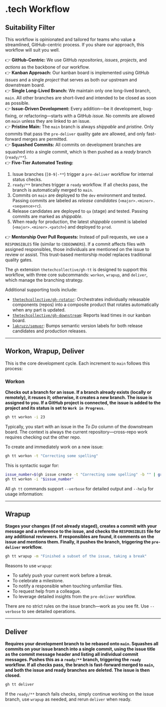 # .tech Workflow

## Suitability Filter

This workflow is opinionated and tailored for teams who value a streamlined, GitHub-centric process. If you share our approach, this workflow will suit you well.

👉 **GitHub-Centric:** We use GitHub _repositories_, _issues_, _projects_, and _actions_ as the backbone of our workflow.<br/>
👉 **Kanban Approach:** Our kanban board is implemented using GitHub _issues_ and a single _project_ that serves as both our upstream and downstream board.<br/>
👉 **Single Long-Lived Branch:** We maintain only one long-lived branch, `main`. All other branches are short-lived and intended to be closed as soon as possible.<br/>
👉 **Issue-Driven Development:** Every addition—be it development, bug-fixing, or refactoring—starts with a GitHub _issue_. No commits are allowed on `main` unless they are linked to an issue.<br/>
👉 **Pristine Main:** The `main` branch is always _shippable_ and _pristine_. Only commits that pass the `pre-deliver` quality gate are allowed, and only fast-forward merges are permitted.<br/>
👉 **Squashed Commits:** All commits on development branches are squashed into a single commit, which is then pushed as a _ready_ branch (`ready/**`).<br/>
👉 **Five-Tier Automated Testing:**  
1. Issue branches (`[0-9]-**`) trigger a `pre-deliver` workflow for internal status checks.
2. `ready/**` branches trigger a `ready` workflow. If all checks pass, the branch is automatically merged to `main`.
3. Commits on `main` are deployed to the `dev` environment and tested. Passing commits are labeled as _release candidates_ (`<major>.<minor>.<sequence>rc`).
4. Release candidates are deployed to `qa` (stage) and tested. Passing commits are marked as _shippable_.
5. When ready for production, the latest _shippable_ commit is labeled (`<major>.<minor>.<patch>`) and deployed to `prod`.<br/>

👉 **Mentorship Over Pull Requests:** Instead of pull requests, we use a `RESPONSIBLES` file (similar to `CODEOWNERS`). If a commit affects files with assigned responsibles, those individuals are mentioned on the issue to review or assist. This trust-based mentorship model replaces traditional quality gates.

The `gh` extension `thetechcollective/gh-tt` is designed to support this workflow, with three core subcommands: `workon`, `wrapup`, and `deliver`, which manage the branching strategy.

Additional supporting tools include:

- [`thetechcollective/gh-rotator`](/thetechcollective/gh-rotator): Orchestrates individually releasable components (repos) into a composite product that rotates automatically when any part is updated.
- [`thetechcollective/gh-downstream`](/thetechcollective/gh-downstream): Reports lead times in our kanban board.
- [`lakruzz/semver`](/lakruzz/gh-semver): Bumps semantic version labels for both release candidates and production releases.

---

## Workon, Wrapup, Deliver

This is the core development cycle. Each increment to `main` follows this process:

### Workon

**Checks out a branch for an issue. If a branch already exists (locally or remotely), it reuses it; otherwise, it creates a new branch. The issue is assigned to you. If a GitHub project is connected, the issue is added to the project and its status is set to `Work in Progress`.**

```sh
gh tt workon -i 23
```

Typically, you start with an issue in the _To Do_ column of the downstream board. The context is always the current repository—cross-repo work requires checking out the other repo.

To create and immediately work on a new issue:

```sh
gh tt workon -t "Correcting some spelling"
```

This is syntactic sugar for:

```sh
issue_number=$(gh issue create -t "Correcting some spelling" -b "" | grep -oE '[0-9]+$')
gh tt workon -i "$issue_number"
```

All `gh tt` commands support `--verbose` for detailed output and `--help` for usage information:


---

## Wrapup

**Stages your changes (if not already staged), creates a commit with your message and a reference to the issue, and checks the `RESPONSIBLES` file for any additional reviewers. If responsibles are found, it comments on the issue and mentions them. Finally, it pushes the branch, triggering the `pre-deliver` workflow.**

```sh
gh tt wrapup -m "Finished a subset of the issue, taking a break"
```

Reasons to use `wrapup`:

- To safely push your current work before a break.
- To celebrate a milestone.
- To notify a responsible when touching unfamiliar files.
- To request help from a colleague.
- To leverage detailed insights from the `pre-deliver` workflow.

There are no strict rules on the issue branch—work as you see fit. Use `--verbose` to see detailed operations.

---

## Deliver

**Requires your development branch to be rebased onto `main`. Squashes all commits on your issue branch into a single commit, using the issue title as the commit message header and listing all individual commit messages. Pushes this as a `ready/**` branch, triggering the `ready` workflow. If all checks pass, the branch is fast-forward merged to `main`, and both the issue and ready branches are deleted. The issue is then closed.**

```sh
gh tt deliver
```

If the `ready/**` branch fails checks, simply continue working on the issue branch, use `wrapup` as needed, and rerun `deliver` when ready.
